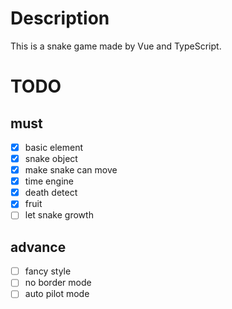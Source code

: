 # Description

This is a snake game made by Vue and TypeScript.

# TODO

## must

- [x] basic element
- [x] snake object
- [x] make snake can move
- [x] time engine
- [x] death detect
- [x] fruit
- [ ] let snake growth

## advance

- [ ] fancy style
- [ ] no border mode
- [ ] auto pilot mode
